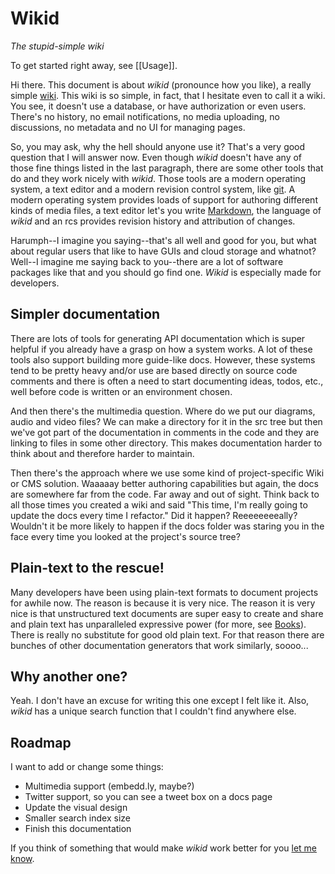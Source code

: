 # Wikid

*The stupid-simple wiki*

To get started right away, see [[Usage]].

Hi there. This document is about *wikid* (pronounce how you like), a really simple [wiki](http://en.wikipedia.org/wiki/Wiki). This wiki is so simple, in fact, that I hesitate even to call it a wiki. You see, it doesn't use a database, or have authorization or even users. There's no history, no email notifications, no media uploading, no discussions, no metadata and no UI for managing pages.

So, you may ask, why the hell should anyone use it? That's a very good question that I will answer now. Even though *wikid* doesn't have any of those fine things listed in the last paragraph, there are some other tools that do and they work nicely with *wikid*. Those tools are a modern operating system, a text editor and a modern revision control system, like [git](http://git-scm.com/). A modern operating system provides loads of support for authoring different kinds of media files, a text editor let's you write [Markdown](http://daringfireball.net/projects/markdown/), the language of *wikid* and an rcs provides revision history and attribution of changes.

Harumph--I imagine you saying--that's all well and good for you, but what about regular users that like to have GUIs and cloud storage and whatnot? Well--I imagine me saying back to you--there are a lot of software packages like that and you should go find one. *Wikid* is especially made for developers.

## Simpler documentation

There are lots of tools for generating API documentation which is super helpful if you already have a grasp on how a system works. A lot of these tools also support building more guide-like docs. However, these systems tend to be pretty heavy and/or use are based directly on source code comments and there is often a need to start documenting ideas, todos, etc., well before code is written or an environment chosen.

And then there's the multimedia question. Where do we put our diagrams, audio and video files? We can make a directory for it in the src tree but then we've got part of the documentation in comments in the code and they are linking to files in some other directory. This makes documentation harder to think about and therefore harder to maintain.

Then there's the approach where we use some kind of project-specific Wiki or CMS solution. Waaaaay better authoring capabilities but again, the docs are somewhere far from the code. Far away and out of sight. Think back to all those times you created a wiki and said "This time, I'm really going to update the docs every time I refactor." Did it happen? Reeeeeeeeally? Wouldn't it be more likely to happen if the docs folder was staring you in the face every time you looked at the project's source tree?

## Plain-text to the rescue!

Many developers have been using plain-text formats to document projects for awhile now. The reason is because it is very nice. The reason it is very nice is that unstructured text documents are super easy to create and share and plain text has unparalleled expressive power (for more, see [Books](http://en.wikipedia.org/wiki/Book)). There is really no substitute for good old plain text. For that reason there are bunches of other documentation generators that work similarly, soooo...

## Why another one?

Yeah. I don't have an excuse for writing this one except I felt like it. Also, *wikid* has a unique search function that I couldn't find anywhere else.

## Roadmap

I want to add or change some things:

* Multimedia support (embedd.ly, maybe?)
* Twitter support, so you can see a tweet box on a docs page
* Update the visual design
* Smaller search index size
* Finish this documentation

If you think of something that would make *wikid* work better for you [let me know](https://github.com/elishacook/wikid/issues).
